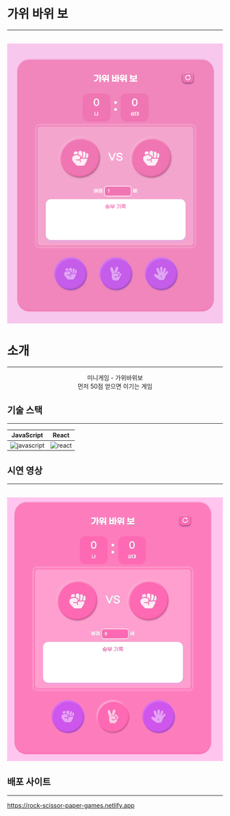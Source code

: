 # 가위 바위 보
---
<p align = "center">
  <br>
    <img src = './images/main-project.png'>
  <br>
</p>

# 소개
---
<p align = "center">
  미니게임 - 가위바위보
  <br>
  먼저 50점 얻으면 이기는 게임
</p>

## 기술 스택
---
| JavaScript |   React  |
| :--------: | :------: |
|   ![javascript](https://github.com/Junseong0112/mini-games/assets/108931006/bc682460-d9fb-4849-b3df-4698b65f2bab)    | ![react](https://github.com/Junseong0112/mini-games/assets/108931006/7516e828-9677-4cf6-9323-b481cd9ed9df) |

## 시연 영상
---
<p align = "center">
  <br>
    <img src = './images/project.gif'>
  <br>
</p>

## 배포 사이트
---
<https://rock-scissor-paper-games.netlify.app>